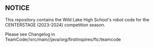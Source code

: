 ## NOTICE

This repository contains the Wild Lake High School's robot code for the CENTERSTAGE (2023-2024) competition season.

Please see Changelog in TeamCode//src/main//java/org/firstinspires/ftc/teamcode
